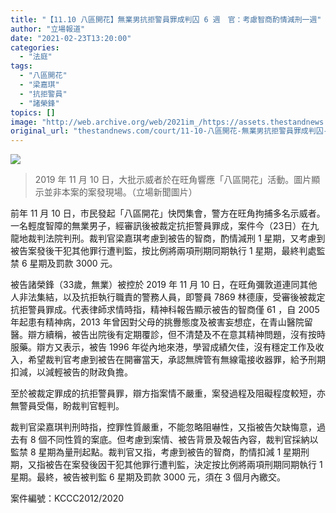 ```yaml
---
title: "【11.10 八區開花】無業男抗拒警員罪成判囚 6 週　官：考慮智商酌情減刑一週"
author: "立場報道"
date: "2021-02-23T13:20:00"
categories:
  - "法庭"
tags:
  - "八區開花"
  - "梁嘉琪"
  - "抗拒警員"
  - "諸榮鋒"
topics: []
image: "http://web.archive.org/web/2021im_/https://assets.thestandnews.com/media/photos/74791862_10162339268705265_2615378690896297984_o_ZgFKe.png"
original_url: "thestandnews.com/court/11-10-八區開花-無業男抗拒警員罪成判囚-6-週-官-考慮智商酌情減刑一週"
---
```

![](http://web.archive.org/web/2021im_/https://assets.thestandnews.com/media/photos/74791862_10162339268705265_2615378690896297984_o_ZgFKe.png)
> 2019 年 11 月 10 日，大批示威者於在旺角響應「八區開花」活動。圖片顯示並非本案的案發現場。（立場新聞圖片）

前年 11 月 10 日，市民發起「八區開花」快閃集會，警方在旺角拘捕多名示威者。一名輕度智障的無業男子，經審訊後被裁定抗拒警員罪成，案件今（23日）在九龍地裁判法院判刑。裁判官梁嘉琪考慮到被告的智商，酌情減刑 1 星期，又考慮到被告案發後干犯其他罪行遭判監，按比例將兩項刑期同期執行 1 星期，最終判處監禁 6 星期及罰款 3000 元。

被告諸榮鋒（33歲，無業）被控於 2019 年 11 月 10 日，在旺角彌敦道連同其他人非法集結，以及抗拒執行職責的警務人員，即警員 7869 林德康，受審後被裁定抗拒警員罪成。代表律師求情時指，精神科報告顯示被告的智商僅 61 ，自 2005 年起患有精神病，2013 年曾因對父母的挑釁態度及被害妄想症，在青山醫院留醫。辯方續稱，被告出院後有定期覆診，但不清楚及不在意其精神問題，沒有按時服藥。辯方又表示，被告 1996 年從內地來港，學習成績欠佳，沒有穩定工作及收入，希望裁判官考慮到被告在開審當天，承認無牌管有無線電接收器罪，給予刑期扣減，以減輕被告的財政負擔。

至於被裁定罪成的抗拒警員罪，辯方指案情不嚴重，案發過程及阻礙程度較短，亦無警員受傷，盼裁判官輕判。

裁判官梁嘉琪判刑時指，控罪性質嚴重，不能忽略阻嚇性，又指被告欠缺悔意，過去有 8 個不同性質的案底。但考慮到案情、被告背景及報告內容，裁判官採納以監禁 8 星期為量刑起點。裁判官又指，考慮到被告的智商，酌情扣減 1 星期刑期，又指被告在案發後因干犯其他罪行遭判監，決定按比例將兩項刑期同期執行 1 星期。最終，被告被判監 6 星期及罰款 3000 元，須在 3 個月內繳交。

案件編號：KCCC2012/2020